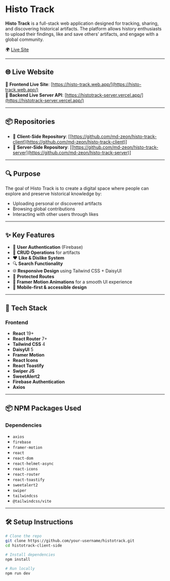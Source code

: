 # Histo Track

**Histo Track** is a full-stack web application designed for tracking, sharing, and discovering historical artifacts. The platform allows history enthusiasts to upload their findings, like and save others’ artifacts, and engage with a global community.

🌍 [Live Site](https://histo-track.web.app/)

---

## 🌐 Live Website

🔗 **Frontend Live Site**: [https://histo-track.web.app/](https://histo-track.web.app/)  
🔗 **Backend Live Server API**: [https://histotrack-server.vercel.app/](https://histotrack-server.vercel.app/)

---

## 📦 Repositories

- 🔸 **Client-Side Repository**: [[https://github.com/md-zeon/histo-track-client](https://github.com/md-zeon/histo-track-client)]
- 🔸 **Server-Side Repository**: [[https://github.com/md-zeon/histo-track-server](https://github.com/md-zeon/histo-track-server)]

---

## 🔍 Purpose

The goal of Histo Track is to create a digital space where people can explore and preserve historical knowledge by:

- Uploading personal or discovered artifacts
- Browsing global contributions
- Interacting with other users through likes

---

## ✨ Key Features

- 🔐 **User Authentication** (Firebase)
- 📄 **CRUD Operations** for artifacts
- ❤️ **Like & Dislike System**
- 🔍 **Search Functionality**
- 🌐 **Responsive Design** using Tailwind CSS + DaisyUI
- 🔐 **Protected Routes**
- 🧭 **Framer Motion Animations** for a smooth UI experience
- 📱 **Mobile-first & accessible design**

---

## 🚀 Tech Stack

### Frontend

- **React** 19+
- **React Router** 7+
- **Tailwind CSS** 4
- **DaisyUI** 5
- **Framer Motion**
- **React Icons**
- **React Toastify**
- **Swiper JS**
- **SweetAlert2**
- **Firebase Authentication**
- **Axios**

---

## 📦 NPM Packages Used

### Dependencies

- `axios`
- `firebase`
- `framer-motion`
- `react`
- `react-dom`
- `react-helmet-async`
- `react-icons`
- `react-router`
- `react-toastify`
- `sweetalert2`
- `swiper`
- `tailwindcss`
- `@tailwindcss/vite`

---

## 🛠️ Setup Instructions

```bash
# Clone the repo
git clone https://github.com/your-username/histotrack.git
cd histotrack-client-side

# Install dependencies
npm install

# Run locally
npm run dev
```
